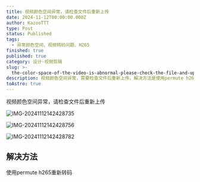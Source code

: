 ```yaml
---
title: 视频颜色空间异常，请检查文件后重新上传
date: 2024-11-12T00:00:00.000Z
author: KazooTTT
type: Post
status: Published
tags:
  - 异常颜色空间、视频转码问题、H265
finished: true
published: true
category: 设计-视频剪辑
slug: >-
  the-color-space-of-the-video-is-abnormal-please-check-the-file-and-upload-it-again
description: 视频颜色空间异常，需要检查文件后重新上传。解决方法是使用permute h265重新转码。
toAstro: true
---
```


视频颜色空间异常，请检查文件后重新上传

![IMG-20241112142428735](https://pictures.kazoottt.top/2024/11/20241123-IMG-20241112142428735.png)

![IMG-20241112142428756](https://pictures.kazoottt.top/2024/11/20241123-IMG-20241112142428756.png)

![IMG-20241112142428782](https://pictures.kazoottt.top/2024/11/20241123-IMG-20241112142428782.png)

## 解决方法

使用permute h265重新转码
